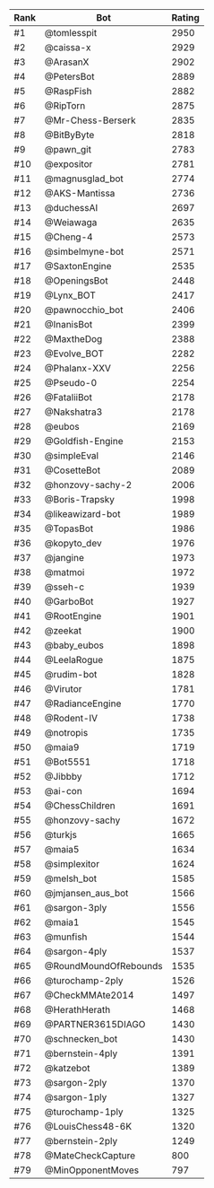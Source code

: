 Rank|Bot|Rating
---|---|---
#1|@tomlesspit|2950
#2|@caissa-x|2929
#3|@ArasanX|2902
#4|@PetersBot|2889
#5|@RaspFish|2882
#6|@RipTorn|2875
#7|@Mr-Chess-Berserk|2835
#8|@BitByByte|2818
#9|@pawn_git|2783
#10|@expositor|2781
#11|@magnusglad_bot|2774
#12|@AKS-Mantissa|2736
#13|@duchessAI|2697
#14|@Weiawaga|2635
#15|@Cheng-4|2573
#16|@simbelmyne-bot|2571
#17|@SaxtonEngine|2535
#18|@OpeningsBot|2448
#19|@Lynx_BOT|2417
#20|@pawnocchio_bot|2406
#21|@InanisBot|2399
#22|@MaxtheDog|2388
#23|@Evolve_BOT|2282
#24|@Phalanx-XXV|2256
#25|@Pseudo-0|2254
#26|@FataliiBot|2178
#27|@Nakshatra3|2178
#28|@eubos|2169
#29|@Goldfish-Engine|2153
#30|@simpleEval|2146
#31|@CosetteBot|2089
#32|@honzovy-sachy-2|2006
#33|@Boris-Trapsky|1998
#34|@likeawizard-bot|1989
#35|@TopasBot|1986
#36|@kopyto_dev|1976
#37|@jangine|1973
#38|@matmoi|1972
#39|@sseh-c|1939
#40|@GarboBot|1927
#41|@RootEngine|1901
#42|@zeekat|1900
#43|@baby_eubos|1898
#44|@LeelaRogue|1875
#45|@rudim-bot|1828
#46|@Virutor|1781
#47|@RadianceEngine|1770
#48|@Rodent-IV|1738
#49|@notropis|1735
#50|@maia9|1719
#51|@Bot5551|1718
#52|@Jibbby|1712
#53|@ai-con|1694
#54|@ChessChildren|1691
#55|@honzovy-sachy|1672
#56|@turkjs|1665
#57|@maia5|1634
#58|@simplexitor|1624
#59|@melsh_bot|1585
#60|@jmjansen_aus_bot|1566
#61|@sargon-3ply|1556
#62|@maia1|1545
#63|@munfish|1544
#64|@sargon-4ply|1537
#65|@RoundMoundOfRebounds|1535
#66|@turochamp-2ply|1526
#67|@CheckMMAte2014|1497
#68|@HerathHerath|1468
#69|@PARTNER3615DIAGO|1430
#70|@schnecken_bot|1430
#71|@bernstein-4ply|1391
#72|@katzebot|1389
#73|@sargon-2ply|1370
#74|@sargon-1ply|1327
#75|@turochamp-1ply|1325
#76|@LouisChess48-6K|1320
#77|@bernstein-2ply|1249
#78|@MateCheckCapture|800
#79|@MinOpponentMoves|797
